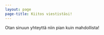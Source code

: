 ```yaml
---
layout: page
page-title: Kiitos viestistäsi!
---
```


Otan sinuun yhteyttä niin pian kuin mahdollista!